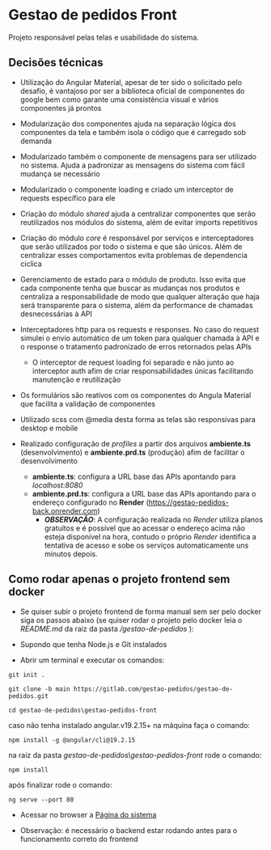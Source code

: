 # Gestao de pedidos Front
Projeto responsável pelas telas e usabilidade do sistema.


## Decisões técnicas

- Utilização do Angular Material, apesar de ter sido o solicitado pelo desafio, é vantajoso por ser a biblioteca oficial de componentes do google bem como garante uma consistência visual e vários componentes já prontos

- Modularização dos componentes ajuda na separação lógica dos componentes da tela e também isola o código que é carregado sob demanda

- Modularizado também o componente de mensagens para ser utilizado no sistema. Ajuda a padronizar as mensagens do sistema com fácil mudança se necessário

- Modularizado o componente loading e criado um interceptor de requests específico para ele

- Criação do módulo *shared* ajuda a centralizar componentes que serão reutilizados nos módulos do sistema, além de evitar imports repetitivos

- Criação do módulo *core* é responsável por serviços e interceptadores que serão utilizados por todo o sistema e que são únicos. Além de centralizar esses comportamentos evita problemas de dependencia ciclica

- Gerenciamento de estado para o módulo de produto. Isso evita que cada componente tenha que buscar as mudanças nos produtos e centraliza a responsabilidade de modo que qualquer alteração que haja será transparente para o sistema, além da performance de chamadas desnecessárias à API

- Interceptadores http para os requests e responses. No caso do request simulei o envio automático de um token para qualquer chamada à API e o response o tratamento padronizado de erros retornados pelas APIs
  - O interceptor de request loading foi separado e não junto ao interceptor auth afim de criar responsabilidades únicas facilitando manutenção e reutilização

- Os formulários são reativos com os componentes do Angula Material que facilita a validação de componentes

- Utilizado scss com @media desta forma as telas são responsivas para desktop e mobile

- Realizado configuração de _profiles_ a partir dos arquivos **ambiente.ts** (desenvolvimento) e **ambiente.prd.ts** (produção) afim de facilitar o desenvolvimento
  - **ambiente.ts**: configura a URL base das APIs apontando para _localhost:8080_
  - **ambiente.prd.ts**: configura a URL base das APIs apontando para o endereço configurado no **Render** (https://gestao-pedidos-back.onrender.com)
    - **_OBSERVAÇÃO_**: A configuração realizada no _Render_ utiliza planos gratuítos e é possível que ao acessar o endereço acima não esteja disponível na hora, contudo o próprio _Render_ identifica a tentativa de acesso e sobe os serviços automaticamente uns minutos depois.


## Como rodar apenas o projeto frontend sem docker

- Se quiser subir o projeto frontend de forma manual sem ser pelo docker siga os passos abaixo (se quiser rodar o projeto pelo docker leia o *README.md* da raiz da pasta */gestao-de-pedidos* ):

- Supondo que tenha Node.js e Git instalados

- Abrir um terminal e executar os comandos:
```
git init .
```
```
git clone -b main https://gitlab.com/gestao-pedidos/gestao-de-pedidos.git
```
```
cd gestao-de-pedidos\gestao-pedidos-front
```
caso não tenha instalado angular.v19.2.15+ na máquina faça o comando:
```
npm install -g @angular/cli@19.2.15
```
na raiz da pasta *gestao-de-pedidos\gestao-pedidos-front* rode o comando:
```
npm install
```
após finalizar rode o comando:
```
ng serve --port 80
```
- Acessar no browser a [Página do sistema](http://localhost)

- Observação: é necessário o backend estar rodando antes para o funcionamento correto do frontend

